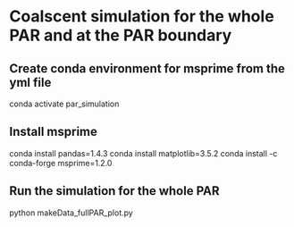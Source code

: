 # Coalscent simulation for the whole PAR and at the PAR boundary

## Create conda environment for msprime from the yml file
conda activate par_simulation

## Install msprime
conda install pandas=1.4.3
conda install matplotlib=3.5.2
conda install -c conda-forge msprime=1.2.0

## Run the simulation for the whole PAR
python makeData_fullPAR_plot.py
